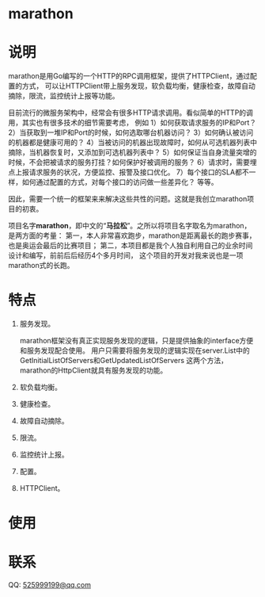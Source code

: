 marathon
=========

# 说明

marathon是用Go编写的一个HTTP的RPC调用框架，提供了HTTPClient，通过配置的方式，
可以让HTTPClient带上服务发现，软负载均衡，健康检查，故障自动摘除，限流，监控统计上报等功能。
    
目前流行的微服务架构中，经常会有很多HTTP请求调用。看似简单的HTTP的调用，其实也有很多技术的细节需要考虑，
例如
    1）如何获取请求服务的IP和Port？
    2）当获取到一堆IP和Port的时候，如何选取哪台机器访问？
    3）如何确认被访问的机器都是健康可用的？
    4）当被访问的机器出现故障时，如何从可选机器列表中摘除，当机器恢复时，又添加到可选机器列表中？
    5）如何保证当自身流量突增的时候，不会把被请求的服务打挂？如何保护好被调用的服务？
    6）请求时，需要埋点上报请求服务的状况，方便监控、报警及接口优化。
    7）每个接口的SLA都不一样，如何通过配置的方式，对每个接口的访问做一些差异化？
    等等。
    
因此，需要一个统一的框架来来解决这些共性的问题。这就是我创立marathon项目的初衷。
    
项目名字**marathon**，即中文的“**马拉松**”。之所以将项目名字取名为marathon，是两方面的考量：
第一，本人非常喜欢跑步，marathon是距离最长的跑步赛事，也是奥运会最后的比赛项目；
第二，本项目都是我个人独自利用自己的业余时间设计和编写，前前后后经历4个多月时间，
这个项目的开发对我来说也是一项marathon式的长跑。
    
# 特点

1. 服务发现。

    marathon框架没有真正实现服务发现的逻辑，只是提供抽象的interface方便和服务发现配合使用。
用户只需要将服务发现的逻辑实现在server.List中的GetInitialListOfServers和GetUpdatedListOfServers
这两个方法，marathon的HttpClient就具有服务发现的功能。

2. 软负载均衡。
    
3. 健康检查。

4. 故障自动摘除。

5. 限流。

6. 监控统计上报。
 
7. 配置。 
 
8. HTTPClient。

# 使用

# 联系
QQ: 525999199@qq.com
